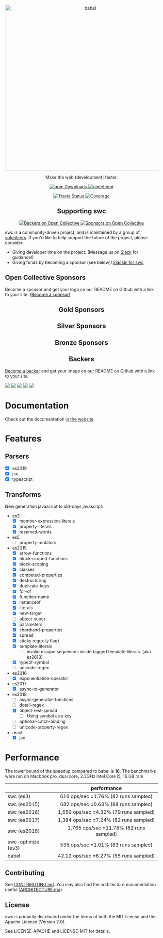 <p align="center">
  <a href="https://swc-project.github.io/">
    <img alt="babel" src="https://raw.githubusercontent.com/swc-project/logo/master/swc.png" width="546">
  </a>
</p>

<p align="center">
   Make the web (development) faster.
</p>

<p align="center">
   <a href="https://www.npmjs.com/package/@swc/core">
      <img alt="npm Downloads" src="https://img.shields.io/npm/dm/swc.svg?maxAge=43200&label=npm%20downloads">
   </a>
    <a href="https://crates.io/crates/swc_ecma_parser">
      <img alt="undefined" src="https://img.shields.io/crates/d/swc_ecma_parser.svg?label=crates.io%20dowloads">
    </a>
</p>
<p align="center">
   <a href="https://travis-ci.org/swc-project/swc">
      <img alt="Travis Status" src="https://img.shields.io/travis/swc-project/swc/master.svg?label=travis&maxAge=43200">
   </a>
   <a href="https://codecov.io/gh/swc-project/swc">
      <img alt="Coverage" src="https://codecov.io/gh/swc-project/swc/branch/master/graph/badge.svg">
   </a>
</p>



<h2 align="center">Supporting swc</h2>

<p align="center">
   <a href="#backers">
      <img alt="Backers on Open Collective" src="https://opencollective.com/swc/backers/badge.svg" />
   </a>
   <a href="#sponsors">
      <img alt="Sponsors on Open Collective" src="https://opencollective.com/swc/sponsors/badge.svg"/>
   </a>
</p>


swc is a community-driven project, and is maintained by a group of [volunteers](https://opencollective.com/swc#team). If you'd like to help support the future of the project, please consider:

- Giving developer time on the project. (Message us on [Slack](https://swc-org.slack.com/) for guidance!)
- Giving funds by becoming a sponsor (see below)! [Slackin for swc](https://swc-slackin.herokuapp.com)

## Open Collective Sponsors

Become a sponsor and get your logo on our README on Github with a link to your site. [[Become a sponsor](https://opencollective.com/swc#sponsor)]

<h2 align="center">Gold Sponsors</h2>

<h2 align="center">Silver Sponsors</h2>

<h2 align="center">Bronze Sponsors</h2>

<h2 align="center">Backers</h2>

[Become a backer](https://opencollective.com/swc#backer) and get your image on our README on Github with a link to your site.

<a href="https://opencollective.com/swc/backer/0/website?requireActive=false" target="_blank"><img src="https://opencollective.com/swc/backer/0/avatar.svg?requireActive=false"></a>
<a href="https://opencollective.com/swc/backer/1/website?requireActive=false" target="_blank"><img src="https://opencollective.com/swc/backer/1/avatar.svg?requireActive=false"></a>
<a href="https://opencollective.com/swc/backer/2/website?requireActive=false" target="_blank"><img src="https://opencollective.com/swc/backer/2/avatar.svg?requireActive=false"></a>
<a href="https://opencollective.com/swc/backer/3/website?requireActive=false" target="_blank"><img src="https://opencollective.com/swc/backer/3/avatar.svg?requireActive=false"></a>
<a href="https://opencollective.com/swc/backer/4/website?requireActive=false" target="_blank"><img src="https://opencollective.com/swc/backer/4/avatar.svg?requireActive=false"></a>


# Documentation

Check out the documentation [in the website](https://swc-project.github.io/docs/installation).

# Features

## Parsers
 - [x] es2019
 - [x] jsx
 - [x] typescript

## Transforms
New generation javascript to old-days javascript.

 - es3
    - [x] member-expression-literals
    - [x] property-literals
    - [x] reserved-words

 - es5
    - [ ] property-mutators

 - es2015
    - [x] arrow-functions
    - [x] block-scoped-functions
    - [x] block-scoping
    - [x] classes
    - [x] computed-properties
    - [x] destructuring
    - [x] duplicate-keys
    - [x] for-of
    - [x] function-name
    - [x] instanceof
    - [x] literals
    - [x] new-target
    - [ ] object-super
    - [x] parameters
    - [x] shorthand-properties
    - [x] spread
    - [x] sticky regex (`y` flag)
    - [x] template-literals
      - [ ] invalid escape sequences inside tagged template literals. (aka es2018)
    - [x] typeof-symbol
    - [ ] unicode-regex

 - es2016
    - [x] exponentiation-operator

 - es2017
    - [x] async-to-generator

 - es2018
    - [ ] async-generator-functions
    - [ ] dotall-regex
    - [x] object-rest-spread
      - [ ] Using symbol as a key
    - [ ] optional-catch-binding
    - [ ] unicode-property-regex
 
  - react
    - [x] jsx

# Performance

The lower bound of the speedup compared to babel is **16**. The benchmarks were run on Macbook pro, dual core, 2.3GHz Intel Core i5, 16 GB ram

|                          |                performance             |
| ------------------------ |:--------------------------------------:|
| swc (es3)                | 610 ops/sec ±1.76% (82 runs sampled)   |
| swc (es2015)             | 682 ops/sec ±0.63% (88 runs sampled)   |
| swc (es2016)             | 1,659 ops/sec ±4.32% (79 runs sampled) |
| swc (es2017)             | 1,384 ops/sec ±7.24% (82 runs sampled) |
| swc (es2018)             | 1,765 ops/sec ±11.78% (82 runs sampled)|
| swc-optimize (es3)       | 535 ops/sec ±1.01% (83 runs sampled)   |
| babel                    | 42.12 ops/sec ±6.27% (55 runs sampled) |


## Contributing

See [CONTRIBUTING.md](CONTRIBUTING.md). You may also find the architecture
documentation useful ([ARCHITECTURE.md](ARCHITECTURE.md)).

## License

swc is primarily distributed under the terms of both the MIT license
and the Apache License (Version 2.0).

See LICENSE-APACHE and LICENSE-MIT for details.



[babel]:https://github.com/babel/babel
[closure compiler]:https://github.com/google/closure-compiler
[rust]:https://www.rust-lang.org
